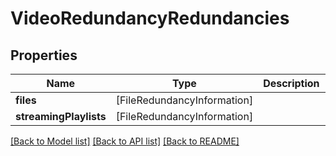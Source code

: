 # VideoRedundancyRedundancies

## Properties
Name | Type | Description | Notes
------------ | ------------- | ------------- | -------------
**files** | [FileRedundancyInformation] |  | [optional] 
**streamingPlaylists** | [FileRedundancyInformation] |  | [optional] 

[[Back to Model list]](../README.md#documentation-for-models) [[Back to API list]](../README.md#documentation-for-api-endpoints) [[Back to README]](../README.md)


